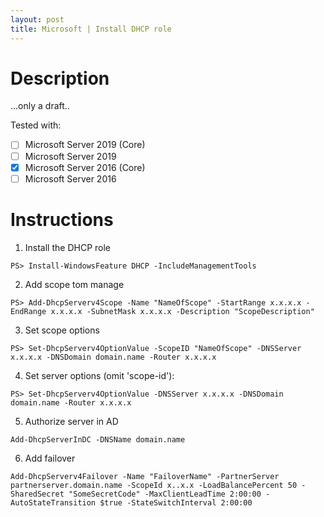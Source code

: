 ```yaml
---
layout: post
title: Microsoft | Install DHCP role
---
```


# Description
...only a draft..

Tested with:
-[ ] Microsoft Server 2019 (Core)
-[ ] Microsoft Server 2019
-[x] Microsoft Server 2016 (Core)
-[ ] Microsoft Server 2016

# Instructions

1) Install the DHCP role
```
PS> Install-WindowsFeature DHCP -IncludeManagementTools
```
2) Add scope tom manage
```
PS> Add-DhcpServerv4Scope -Name "NameOfScope" -StartRange x.x.x.x -EndRange x.x.x.x -SubnetMask x.x.x.x -Description "ScopeDescription"
```
3) Set scope options
```
PS> Set-DhcpServerv4OptionValue -ScopeID "NameOfScope" -DNSServer x.x.x.x -DNSDomain domain.name -Router x.x.x.x
```
4) Set server options (omit 'scope-id'):
```
PS> Set-DhcpServerv4OptionValue -DNSServer x.x.x.x -DNSDomain domain.name -Router x.x.x.x
```
5) Authorize server in AD
```
Add-DhcpServerInDC -DNSName domain.name
```
6) Add failover
```
Add-DhcpServerv4Failover -Name "FailoverName" -PartnerServer partnerserver.domain.name -ScopeId x..x.x -LoadBalancePercent 50 -SharedSecret "SomeSecretCode" -MaxClientLeadTime 2:00:00 -AutoStateTransition $true -StateSwitchInterval 2:00:00
```
